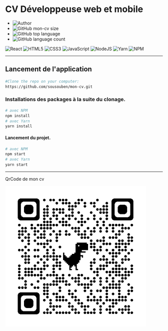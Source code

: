 # CV Développeuse web et mobile

- ![Author](<https://img.shields.io/badge/Author-Souad Mouatakide-">)
- ![GitHub mon-cv size](https://img.shields.io/github/repo-size/sousouben/mon-cv)
- ![GitHub top language](https://img.shields.io/github/languages/top/sousouben/mon-cv)
- ![GitHub language count](https://img.shields.io/github/languages/count/sousouben/mon-cv)

![React](https://img.shields.io/badge/react-%2320232a.svg?style=for-the-badge&logo=react&logoColor=%2361DAFB)
![HTML5](https://img.shields.io/badge/html5-%23E34F26.svg?style=for-the-badge&logo=html5&logoColor=white)
![CSS3](https://img.shields.io/badge/css3-%231572B6.svg?style=for-the-badge&logo=css3&logoColor=white)
![JavaScript](https://img.shields.io/badge/javascript-%23323330.svg?style=for-the-badge&logo=javascript&logoColor=%23F7DF1E)
![NodeJS](https://img.shields.io/badge/node.js-6DA55F?style=for-the-badge&logo=node.js&logoColor=white)
![Yarn](https://img.shields.io/badge/yarn-%232C8EBB.svg?style=for-the-badge&logo=yarn&logoColor=white)
![NPM](https://img.shields.io/badge/NPM-%23000000.svg?style=for-the-badge&logo=npm&logoColor=white)

---

## Lancement de l'application

```bash
#Clone the repo on your computer:
https://github.com/sousouben/mon-cv.git
```

### Installations des packages à la suite du clonage.

```bash
# avec NPM
npm install
# avec Yarn
yarn install
```

#### Lancement du projet.

```bash
# avec NPM
npm start
# avec Yarn
yarn start
```

---

QrCode de mon cv

![img](./public/images/qrcode.png)

